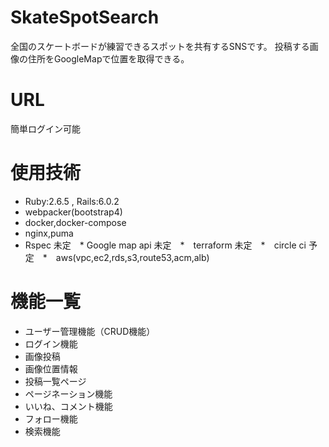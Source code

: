 # SkateSpotSearch
全国のスケートボードが練習できるスポットを共有するSNSです。
投稿する画像の住所をGoogleMapで位置を取得できる。


# URL
簡単ログイン可能

# 使用技術
* Ruby:2.6.5 , Rails:6.0.2
* webpacker(bootstrap4)
* docker,docker-compose
* nginx,puma
* Rspec
未定　* Google map api
未定　*　terraform 
未定　*　circle ci
予定　*　aws(vpc,ec2,rds,s3,route53,acm,alb)

# 機能一覧
* ユーザー管理機能（CRUD機能）
* ログイン機能
* 画像投稿
* 画像位置情報
* 投稿一覧ページ
* ページネーション機能
* いいね、コメント機能
* フォロー機能
* 検索機能
